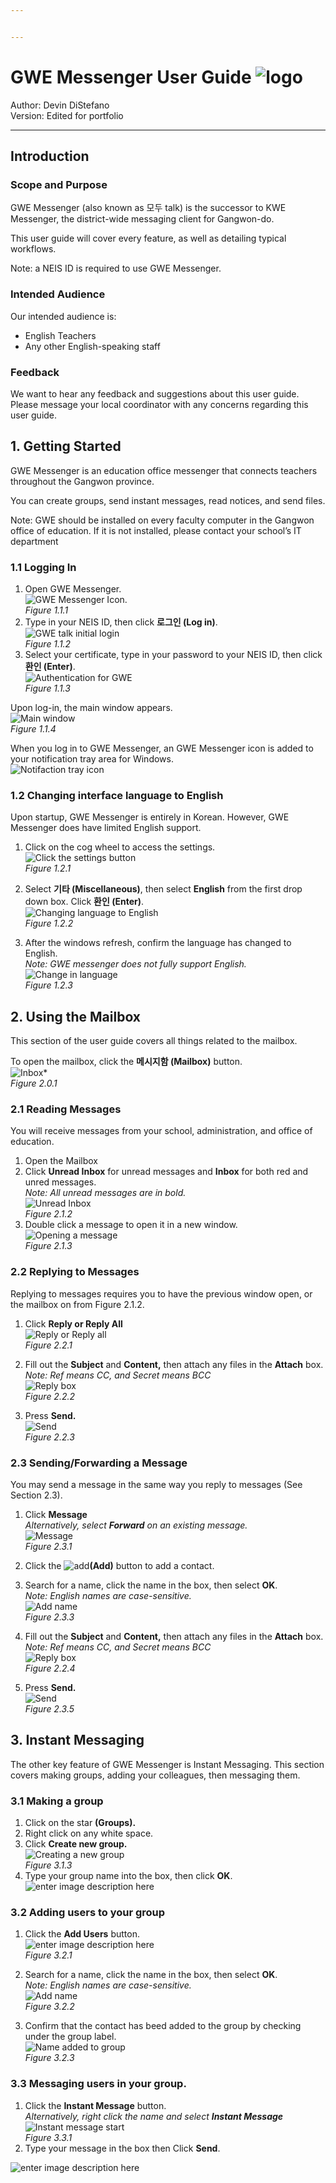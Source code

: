 ```yaml
---


---
```


<h1 id="gwe-messenger-user-guide-">GWE Messenger User Guide <img src="https://i.imgur.com/mdsInxb.gif" alt="logo"></h1>
<p>Author: Devin DiStefano<br>
Version: Edited for portfolio</p>
<hr>
<h2 id="introduction">Introduction</h2>
<h3 id="scope-and-purpose">Scope and Purpose</h3>
<p>GWE Messenger (also known as 모두 talk) is the successor to KWE Messenger, the district-wide messaging client for Gangwon-do.</p>
<p>This user guide will cover every feature, as well as detailing typical workflows.</p>
<p>Note: a NEIS ID is required to use GWE Messenger.</p>
<h3 id="intended-audience">Intended Audience</h3>
<p>Our intended audience is:</p>
<ul>
<li>English Teachers</li>
<li>Any other English-speaking staff</li>
</ul>
<h3 id="feedback">Feedback</h3>
<p>We want to hear any feedback and suggestions about this user guide. Please message your local coordinator with any concerns regarding this user guide.</p>
<h2 id="getting-started">1. Getting Started</h2>
<p>GWE Messenger is an education office messenger that connects teachers throughout the Gangwon province.</p>
<p>You can create groups, send instant messages, read notices, and send files.</p>
<p>Note: GWE should be installed on every faculty computer in the Gangwon office of education. If it is not installed, please contact your school’s IT department</p>
<h3 id="logging-in">1.1 Logging In</h3>
<ol>
<li>Open GWE Messenger.<br>
<img src="https://i.imgur.com/A68bMl3.png" alt="GWE Messenger Icon">.<br>
<em>Figure <em>1.1.1</em></em></li>
<li>Type in your NEIS ID, then click <strong>로그인 (Log in)</strong>.<br>
<img src="https://i.imgur.com/NEHnl7g.png" alt="GWE talk initial login"><br>
<em>Figure 1.1.2</em></li>
<li>Select your certificate, type in your password to your NEIS ID, then click <strong>환인 (Enter)</strong>.<br>
<img src="https://i.imgur.com/wr1Brcx.png" alt="Authentication for GWE"><br>
<em>Figure 1.1.3</em></li>
</ol>
<p>Upon log-in, the main window appears.<br>
<img src="https://i.imgur.com/faNLia2.png" alt="Main window"><br>
<em>Figure 1.1.4</em></p>
<p>When you log in to GWE Messenger, an GWE Messenger icon is added to your notification tray area for Windows.<br>
<img src="https://i.imgur.com/vcgWoMs.png" alt="Notifaction tray icon"></p>
<h3 id="changing-interface-language-to-english">1.2 Changing interface language to English</h3>
<p>Upon startup, GWE Messenger is entirely in Korean. However, GWE Messenger does have limited English support.</p>
<ol>
<li>
<p>Click on the cog wheel to access the settings.<br>
<img src="https://i.imgur.com/dUzlOoT.png" alt="Click the settings button"><br>
<em>Figure 1.2.1</em></p>
</li>
<li>
<p>Select <strong>기타 (Miscellaneous)</strong>, then select <strong>English</strong> from the first drop down box. Click <strong>환인 (Enter)</strong>.<br>
<img src="https://i.imgur.com/NUYnGUD.png" alt="Changing language to English"><br>
<em>Figure 1.2.2</em></p>
</li>
<li>
<p>After the windows refresh, confirm the language has changed to English.<br>
<em>Note: GWE messenger does not fully support English.</em><br>
<img src="https://i.imgur.com/jar5dAt.png" alt="Change in language"><br>
<em>Figure 1.2.3</em></p>
</li>
</ol>
<h2 id="using-the-mailbox">2. Using the Mailbox</h2>
<p>This section of the user guide covers all things related to the mailbox.</p>
<p>To open the mailbox, click the <strong>메시지함 (Mailbox)</strong> button.<br>
<img src="https://i.imgur.com/EI99w3t.png" alt="Inbox">*<br>
<em>Figure 2.0.1</em></p>
<h3 id="reading-messages">2.1 Reading Messages</h3>
<p>You will receive messages from your school, administration, and office of education.</p>
<ol>
<li>Open the Mailbox</li>
<li>Click <strong>Unread Inbox</strong> for unread messages and <strong>Inbox</strong> for both red and unred messages.<br>
<em>Note: All unread messages are in bold.</em><br>
<img src="https://i.imgur.com/dn9TjPn.png" alt="Unread Inbox"><br>
<em>Figure 2.1.2</em></li>
<li>Double click a message to open it in a new window.<br>
<img src="https://i.imgur.com/ai2t8s6.png" alt="Opening a message"><br>
<em>Figure 2.1.3</em></li>
</ol>
<h3 id="replying-to-messages">2.2 Replying to Messages</h3>
<p>Replying to messages requires you to have the previous window open, or the mailbox on from Figure 2.1.2.</p>
<ol>
<li>
<p>Click <strong>Reply or Reply All</strong><br>
<img src="https://i.imgur.com/nS91F4p.png" alt="Reply or Reply all"><br>
<em>Figure 2.2.1</em></p>
</li>
<li>
<p>Fill out the <strong>Subject</strong> and <strong>Content,</strong> then attach any files in the <strong>Attach</strong> box.<br>
<em>Note: Ref means CC, and Secret means BCC</em><br>
<img src="https://i.imgur.com/Dgr6x3j.png" alt="Reply box"><br>
<em>Figure 2.2.2</em></p>
</li>
<li>
<p>Press <strong>Send.</strong><br>
<img src="https://i.imgur.com/5PsOE5r.png" alt="Send"><br>
<em>Figure 2.2.3</em></p>
</li>
</ol>
<h3 id="sendingforwarding-a-message">2.3 Sending/Forwarding a Message</h3>
<p>You may send a message in the same way you reply to messages (See Section 2.3).</p>
<ol>
<li>
<p>Click <strong>Message</strong><br>
<em>Alternatively, select <strong>Forward</strong> on an existing message.</em><br>
<img src="https://i.imgur.com/ohuPevg.png" alt="Message"><br>
<em>Figure 2.3.1</em></p>
</li>
<li>
<p>Click the <img src="https://i.imgur.com/cMv3IYr.png" alt="add"><strong>(Add)</strong> button to add a contact.</p>
</li>
<li>
<p>Search for a name, click the name in the box, then select <strong>OK</strong>.<br>
<em>Note: English names are case-sensitive.</em><br>
<img src="https://i.imgur.com/MiH6J2H.png" alt="Add name"><br>
<em>Figure 2.3.3</em></p>
</li>
<li>
<p>Fill out the <strong>Subject</strong> and <strong>Content,</strong> then attach any files in the <strong>Attach</strong> box.<br>
<em>Note: Ref means CC, and Secret means BCC</em><br>
<img src="https://i.imgur.com/Dgr6x3j.png" alt="Reply box"><br>
<em>Figure 2.2.4</em></p>
</li>
<li>
<p>Press <strong>Send.</strong><br>
<img src="https://i.imgur.com/5PsOE5r.png" alt="Send"><br>
<em>Figure 2.3.5</em></p>
</li>
</ol>
<h2 id="instant-messaging">3. Instant Messaging</h2>
<p>The other key feature of GWE Messenger is Instant Messaging. This section covers making groups, adding your colleagues, then messaging them.</p>
<h3 id="making-a-group">3.1 Making a group</h3>
<ol>
<li>Click on the star <strong>(Groups).</strong></li>
<li>Right click on any white space.</li>
<li>Click <strong>Create new group.</strong><br>
<img src="https://i.imgur.com/HYri8Ms.png" alt="Creating a new group"><br>
<em>Figure 3.1.3</em></li>
<li>Type your group name into the box, then click <strong>OK</strong>.<br>
<img src="https://i.imgur.com/Se1q3NZ.png" alt="enter image description here"></li>
</ol>
<h3 id="adding-users-to-your-group">3.2 Adding users to your group</h3>
<ol>
<li>
<p>Click the <strong>Add Users</strong> button.<br>
<img src="https://i.imgur.com/SaRwGrw.png" alt="enter image description here"><br>
<em>Figure 3.2.1</em></p>
</li>
<li>
<p>Search for a name, click the name in the box, then select <strong>OK</strong>.<br>
<em>Note: English names are case-sensitive.</em><br>
<img src="https://i.imgur.com/MiH6J2H.png" alt="Add name"><br>
<em>Figure 3.2.2</em></p>
</li>
<li>
<p>Confirm that the contact has beed added to the group by checking under the group label.<br>
<img src="https://i.imgur.com/D2RVtgv.png" alt="Name added to group"><br>
<em>Figure 3.2.3</em></p>
</li>
</ol>
<h3 id="messaging-users-in-your-group.">3.3 Messaging users in your group.</h3>
<ol>
<li>Click the <strong>Instant Message</strong> button.<br>
<em>Alternatively, right click the name and select <strong>Instant Message</strong></em><br>
<img src="https://i.imgur.com/wsmQMLo.png" alt="Instant message start"><br>
<em>Figure 3.3.1</em></li>
<li>Type your message in the box then Click <strong>Send</strong>.</li>
</ol>
<p><img src="https://i.imgur.com/buNZCVv.png" alt="enter image description here"></p>


